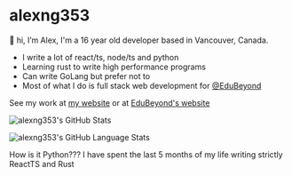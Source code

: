 # alexng353

👋 hi, I’m Alex, I'm a 16 year old developer based in Vancouver, Canada. 
* I write a lot of react/ts, node/ts and python
* Learning rust to write high performance programs
* Can write GoLang but prefer not to
* Most of what I do is full stack web development for [@EduBeyond](https://github.com/EduBeyond)

See my work at [my website](https://ayo.icu) or at [EduBeyond's website](https://edubeyond.ca)

![alexng353's GitHub Stats](https://github-readme-stats.vercel.app/api?username=alexng353&show_icons=true&theme=radical&count_private=true)

![alexng353's GitHub Language Stats](https://github-readme-stats.vercel.app/api/top-langs/?username=alexng353&count_private=true&show_icons=true&theme=radical&hide_border=false&layout=compact)

How is it Python??? I have spent the last 5 months of my life writing strictly ReactTS and Rust

<!--
**alexng353/alexng353** is a ✨ _special_ ✨ repository because its `README.md` (this file) appears on your GitHub profile.

Here are some ideas to get you started:

- 🔭 I’m currently working on ...
- 🌱 I’m currently learning ...
- 👯 I’m looking to collaborate on ...
- 🤔 I’m looking for help with ...
- 💬 Ask me about ...
- 📫 How to reach me: ...
- 😄 Pronouns: ...
- ⚡ Fun fact: ...
-->
